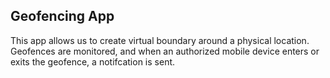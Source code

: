 ## Geofencing App

This app allows us to create virtual boundary around a physical location. Geofences are monitored, and when an authorized mobile device enters or exits the geofence, a notifcation is sent.



